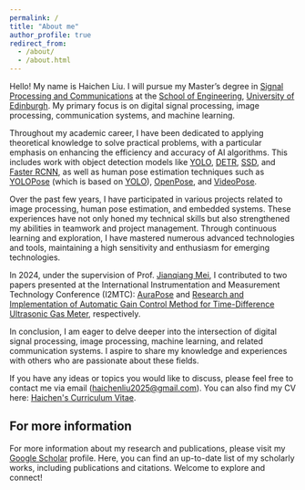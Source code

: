 ```yaml
---
permalink: /
title: "About me"
author_profile: true
redirect_from: 
  - /about/
  - /about.html
---
```


Hello! My name is Haichen Liu. I will pursue my Master’s degree in [Signal Processing and Communications](https://postgraduate.degrees.ed.ac.uk/?r=site/view&id=20) at the [School of Engineering](https://eng.ed.ac.uk/), [University of Edinburgh](https://www.ed.ac.uk/). My primary focus is on digital signal processing, image processing, communication systems, and machine learning.

Throughout my academic career, I have been dedicated to applying theoretical knowledge to solve practical problems, with a particular emphasis on enhancing the efficiency and accuracy of AI algorithms. This includes work with object detection models like [YOLO](https://github.com/ultralytics/ultralytics), [DETR](https://github.com/facebookresearch/detr), [SSD](https://github.com/amdegroot/ssd.pytorch), and [Faster RCNN](https://github.com/jwyang/faster-rcnn.pytorch), as well as human pose estimation techniques such as [YOLOPose](https://arxiv.org/abs/2204.06806) (which is based on [YOLO](https://github.com/ultralytics/ultralytics)), [OpenPose](https://github.com/CMU-Perceptual-Computing-Lab/openpose), and [VideoPose](https://github.com/facebookresearch/VideoPose3D).

Over the past few years, I have participated in various projects related to image processing, human pose estimation, and embedded systems. These experiences have not only honed my technical skills but also strengthened my abilities in teamwork and project management. Through continuous learning and exploration, I have mastered numerous advanced technologies and tools, maintaining a high sensitivity and enthusiasm for emerging technologies.

In 2024, under the supervision of Prof. [Jianqiang Mei](https://www.researchgate.net/profile/Jianqiang-Mei), I contributed to two papers presented at the International Instrumentation and Measurement Technology Conference (I2MTC): [AuraPose](https://ieeexplore.ieee.org/document/10561032) and
[Research and Implementation of Automatic Gain Control Method for Time-Difference Ultrasonic Gas Meter](https://ieeexplore.ieee.org/document/10561236), respectively.

In conclusion, I am eager to delve deeper into the intersection of digital signal processing, image processing, machine learning, and related communication systems. I aspire to share my knowledge and experiences with others who are passionate about these fields. 


If you have any ideas or topics you would like to discuss, please feel free to contact me via email (haichenliu2025@gmail.com). You can also find my CV here: [Haichen's Curriculum Vitae](assets/HaichenLiuCV2.pdf).

For more information
------
For more information about my research and publications, please visit my [Google Scholar](https://scholar.google.com/citations?hl=en&user=wv4jqDEAAAAJ) profile. Here, you can find an up-to-date list of my scholarly works, including publications and citations. Welcome to explore and connect!
